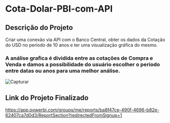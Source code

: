 # Cota-Dolar-PBI-com-API

## Descrição do Projeto
Criar uma conexão via API com o Banco Central, obter os dados da Cotação do USD no período de 10 anos e ter uma visualização gráfica do mesmo.

### A análise grafica é dividida entre as cotações de Compra e Venda e damos a possibilidade do usuário escolher o periodo entre datas ou anos para uma melhor análise.

![Capturar](https://user-images.githubusercontent.com/95966908/155253292-db96eb9c-cbfe-43a6-ab49-8b0a46a89b98.PNG)




## Link do Projeto Finalizado

https://app.powerbi.com/groups/me/reports/ba8f47ce-490f-4696-b82e-62407ca7d0d3/ReportSection?redirectedFromSignup=1
